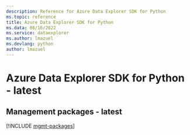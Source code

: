 ```yaml
---
description: Reference for Azure Data Explorer SDK for Python
ms.topic: reference
title: Azure Data Explorer SDK for Python
ms.data: 08/16/2022
ms.service: dataexplorer
ms.author: lmazuel
ms.devlang: python
author: lmazuel
---
```

# Azure Data Explorer SDK for Python - latest

## Management packages - latest
[!INCLUDE [mgmt-packages](data-explorer-mgmt-index.md)]